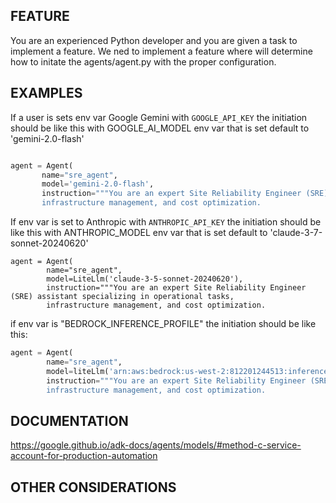 ## FEATURE

You are an experienced Python developer and you are given a task to implement a feature. We ned to implement a feature where will determine how to initate the agents/agent.py with the proper configuration.

## EXAMPLES

 If a user is sets env var Google Gemini with `GOOGLE_API_KEY` the initiation should be like this with GOOGLE_AI_MODEL env var that is set default to 'gemini-2.0-flash'
 ```python
 
 agent = Agent(
        name="sre_agent",
        model='gemini-2.0-flash',
        instruction="""You are an expert Site Reliability Engineer (SRE) assistant specializing in operational tasks,
        infrastructure management, and cost optimization.
```
 
If env var is set to Anthropic with `ANTHROPIC_API_KEY` the initiation should be like this with ANTHROPIC_MODEL env var that is set default to 'claude-3-7-sonnet-20240620'
```
agent = Agent(
        name="sre_agent",
        model=LiteLlm('claude-3-5-sonnet-20240620'),
        instruction="""You are an expert Site Reliability Engineer (SRE) assistant specializing in operational tasks,
        infrastructure management, and cost optimization.
```

if env var is "BEDROCK_INFERENCE_PROFILE" the initiation should be like this:

```python
agent = Agent(
        name="sre_agent",
        model=liteLlm('arn:aws:bedrock:us-west-2:812201244513:inference-profile/us.anthropic.claude-opus-4-1-20250805-v1:0'),
        instruction="""You are an expert Site Reliability Engineer (SRE) assistant specializing in operational tasks,
        infrastructure management, and cost optimization.
```

## DOCUMENTATION

https://google.github.io/adk-docs/agents/models/#method-c-service-account-for-production-automation

## OTHER CONSIDERATIONS


